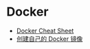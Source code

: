 # Docker

- [Docker Cheat Sheet](./docker-cheat-sheet.md)
- [创建自己的 Docker 镜像](./create-your-own-docker-image.md)

